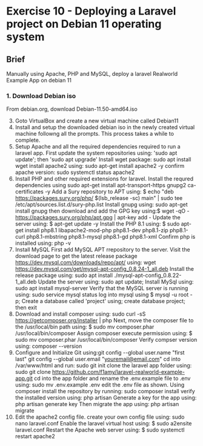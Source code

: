 # Exercise 10 - Deploying a Laravel project on Debian 11 operating system 

## Brief
Manually using Apache, PHP and MySQL, deploy a laravel Realworld Example App on debian 11

### 1. Download Debian iso
From debian.org, download Debian-11.50-amd64.iso

3. Goto VirtualBox and create a new virtual machine called Debian11
4. Install and setup the downloaded debian iso in the newly created virtual machine followng all the prompts. This process takes a while to complete.
5. Setup Apache and all the required dependencies required to run a laravel app.
	First update the system repositories using: 'sudo apt update'; then 'sudo apt upgrade'
	Install wget package: sudo apt install wget
	install apache2 using: sudo apt-get install apache2 -y
	confirm apache version: sudo systemctl status apache2
5. Install PHP and other required extensions for laravel.
	Install the requred dependencies using sudo apt-get install apt-transport-https gnupg2 ca-certificates -y 
	Add a Sury repository to APT using: $ echo "deb https://packages.sury.org/php/ $(lsb_release -sc) main" | sudo tee /etc/apt/sources.list.d/sury-php.list
	Install gnupg using: sudo apt-get install gnupg	then download and add the GPG key using:$ wget -qO - https://packages.sury.org/php/apt.gpg | apt-key add -
	Update the server using: $ apt-get update -y
	Install the PHP 8.1 using: $ sudo apt-get install php8.1 libapache2-mod-php php8.1-dev php8.1-zip php8.1-curl php8.1-mbstring php8.1-mysql php8.1-gd php8.1-xml
	Confirm php is installed using: php -v
6. Install MySQL
	First add MySQL APT rrepository to the server. Visit the download page to get the latest release package https://dev.mysql.com/downloads/repo/apt/ using: wget https://dev.mysql.com/get/mysql-apt-config_0.8.24-1_all.deb
	Install the release package using: sudo apt install ./mysql-apt-config_0.8.22-1_all.deb
	Update the server using: sudo apt update; Install MySql using: sudo apt install mysql-server
	Verify that the MySQL server is running using: sudo service mysql status
	log into mysql using $ mysql -u root -p; Create a database called 'project' using; create database project; then exit
7. Download and install composer using: sudo curl -sS https://getcomposer.org/installer | php
	Next, move the composer file to the /usr/local/bin path using: $ sudo mv composer.phar /usr/local/bin/composer
	Assign composer execute permission using: $ sudo mv composer.phar /usr/local/bin/composer
	Verify compser version using: composer --version
8. Configure and Initialize Git using:git config --global user.name "first last"
	git config --global user.email "youremail@email.com"
	cd into /var/www/html and run: sudo git init
	clone the laravel app folder using: sudo git clone https://github.com/f1amy/laravel-realworld-example-app.git
	cd into the app folder and rename the .env.example file to .env using: sudo mv .env.example .env
	edit the .env file as shown.
	Using composer install the repository by running: sudo composer install
	verify the installed version using: php artisan
	Generate a key for the app using: php artisan generate key
	Then migrate the app using: php artisan migrate
9. Edit the apache2 config file.
	create your own config file using: sudo nano laravel.conf
	Enable the laravel virtual host using: $ sudo a2ensite laravel.conf
	Restart the Apache web server using: $ sudo systemctl restart apache2

